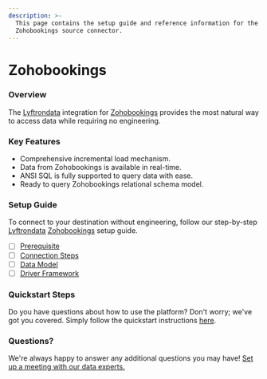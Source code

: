 ```yaml
---
description: >-
  This page contains the setup guide and reference information for the
  Zohobookings source connector.
---
```


# Zohobookings

### Overview

The [Lyftrondata](https://www.lyftrondata.com/) integration for [Zohobookings](https://www.lyftrondata.com/integration/commerce-analytics/zoho-bookings/) provides the most natural way to access data while requiring no engineering.

### Key Features

* Comprehensive incremental load mechanism.
* Data from Zohobookings is available in real-time.
* ANSI SQL is fully supported to query data with ease.
* Ready to query Zohobookings relational schema model.

### Setup Guide

To connect to your destination without engineering, follow our step-by-step [Lyftrondata](https://www.lyftrondata.com/) [Zohobookings](https://www.lyftrondata.com/integration/commerce-analytics/zoho-bookings/) setup guide.

* [ ] [Prerequisite](prerequisite.md)
* [ ] [Connection Steps](connection-steps.md)
* [ ] [Data Model](data-model/erd.md)
* [ ] [Driver Framework](driver-framework/)

### Quickstart Steps

Do you have questions about how to use the platform? Don't worry; we've got you covered. Simply follow the quickstart instructions [here](broken-reference).

### Questions? <a href="#questions" id="questions"></a>

We're always happy to answer any additional questions you may have! [Set up a meeting with our data experts.](https://www.lyftrondata.com/book-a-meeting/)
